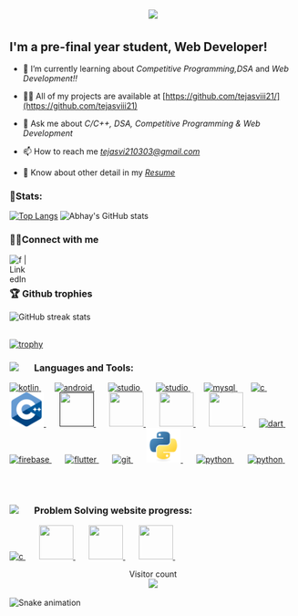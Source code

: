 <h1 align="center"?
    <a href="https://git.io/typing-svg">
        <img src="https://readme-typing-svg.herokuapp.com/?font=Righteous&size=35&center=true&vCenter=true&width=500&height=70&duration=4000&lines=Hi+There!;+I'm+Tejasvi+Jatic!" />
    </a>
</h1>

## I'm a pre-final year student, Web Developer!

- 🌱 I’m currently learning about *Competitive Programming,DSA* and *Web Development!!*

- 👨‍💻 All of my projects are available at [https://github.com/tejasviii21/](https://github.com/tejasviii21)  

- 💬 Ask me about *C/C++, DSA, Competitive Programming & Web Development*

- 📫 How to reach me *tejasvi210303@gmail.com*

- 📄 Know about other detail in my *[Resume](https://bit.ly/48hMZce)*


### 👦Stats:

<div align="left">

[![Top Langs](https://github-readme-stats.vercel.app/api/top-langs/?username=tejasviii21&layout=compact)](https://github.com/tejasviii21/github-readme-stats)
![Abhay's GitHub stats](https://github-readme-stats.vercel.app/api?username=tejasviii21&show_icons=true&theme=transparent)
</div>

### 👨‍💻Connect with me

[<img align="left" alt="f | LinkedIn" width="35px" src="https://logospng.org/download/linkedin/logo-linkedin-icon-1536.png" />][linkedin]
<br />
<br />

### 🏆 Github trophies

![GitHub streak stats](https://github-readme-streak-stats.herokuapp.com/?user=tejasviii21)  
<br />

[![trophy](https://github-profile-trophy.vercel.app/?username=tejasviii21&margin-w=10&margin-h=10)](https://github.com/tejasviii21/github-profile-trophy)

### <img src="https://media.giphy.com/media/WUlplcMpOCEmTGBtBW/giphy.gif" width="60">  &nbsp;&nbsp;&nbsp;&nbsp;&nbsp;   Languages and Tools:

<p align="left">
	<a href="" target="_blank">
		<img src="https://skillicons.dev/icons?i=javascript" alt="kotlin" width="60" height="60" />          
	</a> &nbsp;&nbsp;&nbsp;&nbsp;&nbsp;
	<a href="" target="_blank">
		<img src="https://skillicons.dev/icons?i=github" alt="android" width="60" height="60" />          
	</a> &nbsp;&nbsp;&nbsp;&nbsp;&nbsp;
	<a href="" target="_blank">
		<img src="https://skillicons.dev/icons?i=react" alt="studio" width="60" height="60" />          
	</a> &nbsp;&nbsp;&nbsp;&nbsp;&nbsp;
	<a href="" target="_blank">
		<img src="https://skillicons.dev/icons?i=bootstrap" alt="studio" width="60" height="60" />          
	</a> &nbsp;&nbsp;&nbsp;&nbsp;&nbsp;
	<a href="https://www.mysql.com/" target="_blank">
		<img src="https://cdn.jsdelivr.net/gh/devicons/devicon/icons/mysql/mysql-original-wordmark.svg" alt="mysql" width="60" height="60" />                   
	</a> &nbsp;&nbsp;&nbsp;&nbsp;&nbsp;
	<a href="https://www.learn-c.org/" target="_blank">
		<img src="https://cdn.jsdelivr.net/gh/devicons/devicon/icons/c/c-line.svg" alt="c" width="60" height="60" />
	</a> &nbsp;&nbsp;&nbsp;&nbsp;&nbsp;
	<a href="https://www.w3schools.com/cpp/" target="_blank">
		<img src="https://raw.githubusercontent.com/devicons/devicon/master/icons/cplusplus/cplusplus-original.svg" alt="cplusplus" width="60" height="60" />
	</a> &nbsp;&nbsp;&nbsp;&nbsp;&nbsp;
	<a href="" target="_blank">
		<img src="https://skillicons.dev/icons?i=mui" width="60" height="60" />
	</a> &nbsp;&nbsp;&nbsp;&nbsp;&nbsp;
	<a href="https://visualstudio.microsoft.com/" target="_blank">
		<img src="https://cdn.jsdelivr.net/gh/devicons/devicon/icons/visualstudio/visualstudio-plain.svg" width="60" height="60" />
	</a> &nbsp;&nbsp;&nbsp;&nbsp;&nbsp;
	<a href="https://code.visualstudio.com/" target="_blank">
		<img src="https://cdn.jsdelivr.net/gh/devicons/devicon/icons/vscode/vscode-original.svg" width="60" height="60" />
	</a> &nbsp;&nbsp;&nbsp;&nbsp;&nbsp;
	<a href="https://reactnative.dev/" target="_blank">
		<img src="https://upload.wikimedia.org/wikipedia/commons/a/a7/React-icon.svg" width="60" height="60" />
	</a> &nbsp;&nbsp;&nbsp;&nbsp;&nbsp;
	<a href="" target="_blank">
		<img src="https://skillicons.dev/icons?i=html" alt="dart" width="60" height="60" />
	</a> &nbsp;&nbsp;&nbsp;&nbsp;&nbsp;
	<a href="https://firebase.google.com/" target="_blank">
		<img src="https://www.vectorlogo.zone/logos/firebase/firebase-icon.svg" alt="firebase" width="60" height="60"/>
	</a> &nbsp;&nbsp;&nbsp;&nbsp;&nbsp;
	<a href="" target="_blank">
		<img src="https://skillicons.dev/icons?i=css" alt="flutter" width="60" height="60"/>
	</a> &nbsp;&nbsp;&nbsp;&nbsp;&nbsp;
	<a href="" target="_blank">
		<img src="https://skillicons.dev/icons?i=git" alt="git" width="60" height="60"/>
	</a> &nbsp;&nbsp;&nbsp;&nbsp;&nbsp;
	<a href="https://www.python.org" target="_blank">
		<img src="https://raw.githubusercontent.com/devicons/devicon/master/icons/python/python-original.svg" alt="python" width="60" height="60"/>
	</a> &nbsp;&nbsp;&nbsp;&nbsp;&nbsp;
	<a href="https://www.python.org" target="_blank">
		<img src="https://skillicons.dev/icons?i=tailwind" alt="python" width="60" height="60"/>
	</a> &nbsp;&nbsp;&nbsp;&nbsp;&nbsp;
	<a href="https://www.python.org" target="_blank">
		<img src="https://skillicons.dev/icons?i=mongodb" alt="python" width="60" height="60"/>
	</a> &nbsp;&nbsp;&nbsp;&nbsp;&nbsp;
</p>

<br>
<br>

### <img src="https://media.giphy.com/media/5h0piMX8ku0xj97W0t/giphy.gif" width="60">   &nbsp;&nbsp;&nbsp;&nbsp;&nbsp;   Problem Solving website progress:

<p align="left">
	<a href="https://leetcode.com/xx/" target="_blank">
		<img src="https://smlpoints.com/wp-content/uploads/LeetCode_logo.png" alt="c" width="60" height="60"/>
	</a> &nbsp;&nbsp;&nbsp;&nbsp;&nbsp;
	<a href="https://codeforces.com/profile/xx" target="_blank">
		<img src="https://image.winudf.com/v2/image/Y29tLlNvZnRUZWNocy5Db2RlRm9yY2VzX2ljb25fMF9jOTA3NjNhMA/icon.png?w=170&fakeurl=1"  width="60" height="60"/>
	</a> &nbsp;&nbsp;&nbsp;&nbsp;&nbsp;
	<a href="https://auth.geeksforgeeks.org/user/xx/practice" target="_blank">
		<img src="https://upload.wikimedia.org/wikipedia/commons/4/43/GeeksforGeeks.svg" width="60" height="60"/>
	</a> &nbsp;&nbsp;&nbsp;&nbsp;&nbsp;
	<a href="https://www.codechef.com/users/xx" target="_blank">
		<img src="https://aditya-25-02.github.io/AdityaResume/Codechef.png" width="60" height="60"/>
	</a> &nbsp;&nbsp;&nbsp;&nbsp;&nbsp;
</p>

[linkedin]: https://www.linkedin.com/in/tejasvi-jatic-3565b922a/

<p align="center"> 
  Visitor count<br>
  <img src="https://profile-counter.glitch.me/tejasviii21/count.svg" />
</p>

![Snake animation](https://github.com/tejasviii21/tejasviii21/blob/output/github-contribution-grid-snake.svg)
